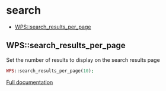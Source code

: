 # search

- [WPS::search_results_per_page](#WPS_search_results_per_page)
<a name="WPS_search_results_per_page"></a>
## WPS::search_results_per_page
Set the number of results to display on the search results page

```php
WPS::search_results_per_page(10);
```

[Full documentation](/doc/src/functions/search/search_results_per_page.md)
